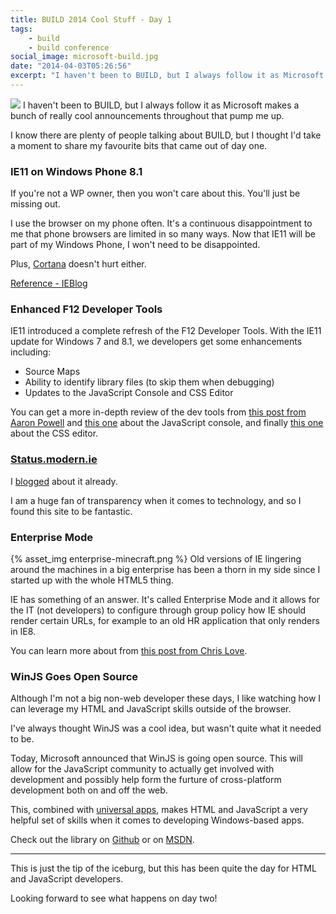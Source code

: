 ```yaml
---
title: BUILD 2014 Cool Stuff - Day 1
tags:
    - build
    - build conference
social_image: microsoft-build.jpg
date: "2014-04-03T05:26:56"
excerpt: "I haven't been to BUILD, but I always follow it as Microsoft makes a bunch of really cool announcements throughout that pump me up."
---
```


[1]: microsoft-build.jpg

![][1] I haven't been to BUILD, but I always follow it as Microsoft makes a bunch of really cool announcements throughout that pump me up.

I know there are plenty of people talking about BUILD, but I thought I'd take a moment to share my favourite bits that came out of day one.

### IE11 on Windows Phone 8.1

If you're not a WP owner, then you won't care about this. You'll just be missing out.

I use the browser on my phone often. It's a continuous disappointment to me that phone browsers are limited in so many ways. Now that IE11 will be part of my Windows Phone, I won't need to be disappointed.

Plus, [Cortana](http://arstechnica.com/information-technology/2014/04/microsoft-announces-windows-phone-8-1-with-cortana-coming-in-april/) doesn't hurt either.

[Reference - IEBlog](http://blogs.msdn.com/b/ie/archive/2014/04/02/announcing-an-updated-version-of-internet-explorer-11-available-on-windows-8-1-windows-7-and-windows-phone-8-1.aspx)

### Enhanced F12 Developer Tools

IE11 introduced a complete refresh of the F12 Developer Tools. With the IE11 update for Windows 7 and 8.1, we developers get some enhancements including:

*   Source Maps
*   Ability to identify library files (to skip them when debugging)
*   Updates to the JavaScript Console and CSS Editor

You can get a more in-depth review of the dev tools from [this post from Aaron Powell](http://www.aaron-powell.com/posts/2014-04-03-f12-refresh-the-javascript-debugger.html) and [this one](http://www.aaron-powell.com/posts/2014-04-03-f12-refresh-the-javascript-console.html) about the JavaScript console, and finally [this one](http://www.aaron-powell.com/posts/2014-04-03-f12-refresh-css-editor.html) about the CSS editor.

### [Status.modern.ie](http://status.modern.ie)

I [blogged](http://www.davidwesst.com/answering-the-question-when-will-ie-support-that-html-feature/) about it already. 

I am a huge fan of transparency when it comes to technology, and so I found this site to be fantastic.

### Enterprise Mode

{% asset_img enterprise-minecraft.png %}
Old versions of IE lingering around the machines in a big enterprise has been a thorn in my side since I started up with the whole HTML5 thing.

IE has something of an answer. It's called Enterprise Mode and it allows for the IT (not developers) to configure through group policy how IE should render certain URLs, for example to an old HR application that only renders in IE8.

You can learn more about from [this post from Chris Love](http://love2dev.com/#!article/The-New-Internet-Explorer-Enterprise-Mode-or-Why-You-Should-Never-Use-IE-8-Anymore).

### WinJS Goes Open Source

Although I'm not a big non-web developer these days, I like watching how I can leverage my HTML and JavaScript skills outside of the browser.

I've always thought WinJS was a cool idea, but wasn't quite what it needed to be. 

Today, Microsoft announced that WinJS is going open source. This will allow for the JavaScript community to actually get involved with development and possibly help form the furture of cross-platform development both on and off the web.

This, combined with [universal apps](http://wmpoweruser.com/microsoft-introduces-universal-windows-apps/), makes HTML and JavaScript a very helpful set of skills when it comes to developing Windows-based apps.

Check out the library on [Github](https://github.com/winjs/winjs/) or on [MSDN](http://msdn.microsoft.com/en-us/windows/dn632015).

* * *

This is just the tip of the iceburg, but this has been quite the day for HTML and JavaScript developers.

Looking forward to see what happens on day two!